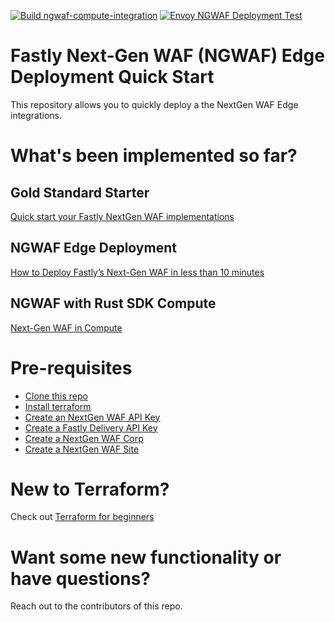 [![Build ngwaf-compute-integration](https://github.com/fastly/security-use-cases/actions/workflows/build-ngwaf-compute-integration.yaml/badge.svg)](https://github.com/fastly/security-use-cases/actions/workflows/build-ngwaf-compute-integration.yaml)
[![Envoy NGWAF Deployment Test](https://github.com/fastly/security-use-cases/actions/workflows/ngwaf-envoy.yaml/badge.svg)](https://github.com/fastly/security-use-cases/actions/workflows/ngwaf-envoy.yaml)

# Fastly Next-Gen WAF (NGWAF) Edge Deployment Quick Start
This repository allows you to quickly deploy a the NextGen WAF Edge integrations.

# What's been implemented so far?
## Gold Standard Starter
[Quick start your Fastly NextGen WAF implementations](https://github.com/fastly/security-use-cases/tree/main/gold-standard-starter)

## NGWAF Edge Deployment
[How to Deploy Fastly’s Next-Gen WAF in less than 10 minutes](https://www.fastly.com/blog/how-to-deploy-fastlys-next-gen-waf-in-less-than-10-minutes)

## NGWAF with Rust SDK Compute
[Next-Gen WAF in Compute](https://www.fastly.com/documentation/solutions/tutorials/next-gen-waf-compute/)

# Pre-requisites
* [Clone this repo](https://docs.github.com/en/repositories/creating-and-managing-repositories/cloning-a-repository)
* [Install terraform](https://developer.hashicorp.com/terraform/downloads)
* [Create an NextGen WAF API Key](https://docs.fastly.com/signalsciences/developer/using-our-api/#about-api-access-tokens)
* [Create a Fastly Delivery API Key](some_link)
* [Create a NextGen WAF Corp](some_link)
* [Create a NextGen WAF Site](some_link)

# New to Terraform?
Check out [Terraform for beginners](https://geekflare.com/terraform-for-beginners/)

# Want some new functionality or have questions?
Reach out to the contributors of this repo.

